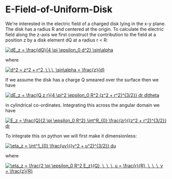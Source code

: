 # E-Field-of-Uniform-Disk

We're interested in the electric field of a charged disk lying in the x-y plane. The disk has a radius R and centered at the origin. To calculate the electric field along the z-axis we first construct the contribution to the field at a position z by a disk element dQ at a radius r < R:

<a href="https://www.codecogs.com/eqnedit.php?latex=\inline&space;dE_z&space;=&space;\frac{dQ}{4&space;\pi&space;\epsilon_0&space;d^2}&space;\sin\alpha" target="_blank"><img src="https://latex.codecogs.com/gif.latex?\inline&space;dE_z&space;=&space;\frac{dQ}{4&space;\pi&space;\epsilon_0&space;d^2}&space;\sin\alpha" title="dE_z = \frac{dQ}{4 \pi \epsilon_0 d^2} \sin\alpha" /></a>

where

<a href="https://www.codecogs.com/eqnedit.php?latex=\inline&space;d^2&space;=&space;z^2&space;&plus;&space;r^2,&space;\,\,\,&space;\sin\alpha&space;=&space;\frac{z}{d}" target="_blank"><img src="https://latex.codecogs.com/gif.latex?\inline&space;d^2&space;=&space;z^2&space;&plus;&space;r^2,&space;\,\,\,&space;\sin\alpha&space;=&space;\frac{z}{d}" title="d^2 = z^2 + r^2, \,\,\, \sin\alpha = \frac{z}{d}" /></a>

If we assume the disk has a charge Q smeared over the surface then we have

<a href="https://www.codecogs.com/eqnedit.php?latex=\inline&space;dE_z&space;=&space;\frac{Q&space;z&space;r}{4&space;\pi^2&space;\epsilon_0&space;R^2&space;(z^2&space;&plus;&space;r^2)^{3/2}}&space;dr&space;d\theta" target="_blank"><img src="https://latex.codecogs.com/gif.latex?\inline&space;dE_z&space;=&space;\frac{Q&space;z&space;r}{4&space;\pi^2&space;\epsilon_0&space;R^2&space;(z^2&space;&plus;&space;r^2)^{3/2}}&space;dr&space;d\theta" title="dE_z = \frac{Q z r}{4 \pi^2 \epsilon_0 R^2 (z^2 + r^2)^{3/2}} dr d\theta" /></a>

in cylindrical co-ordinates. Integrating this across the angular domain we have

<a href="https://www.codecogs.com/eqnedit.php?latex=\inline&space;E_z&space;=&space;\frac{Q}{2&space;\pi&space;\epsilon_0&space;R^2}&space;\int^R_{0}&space;\frac{zr}{(z^2&space;&plus;&space;r^2)^{3/2}}&space;dr" target="_blank"><img src="https://latex.codecogs.com/gif.latex?\inline&space;E_z&space;=&space;\frac{Q}{2&space;\pi&space;\epsilon_0&space;R^2}&space;\int^R_{0}&space;\frac{zr}{(z^2&space;&plus;&space;r^2)^{3/2}}&space;dr" title="E_z = \frac{Q}{2 \pi \epsilon_0 R^2} \int^R_{0} \frac{zr}{(z^2 + r^2)^{3/2}} dr" /></a>

To integrate this on python we will first make it dimensionless:

<a href="https://www.codecogs.com/eqnedit.php?latex=\inline&space;\eta_z&space;=&space;\int^1_{0}&space;\frac{uv}{(v^2&space;&plus;&space;u^2)^{3/2}}&space;du" target="_blank"><img src="https://latex.codecogs.com/gif.latex?\inline&space;\eta_z&space;=&space;\int^1_{0}&space;\frac{uv}{(v^2&space;&plus;&space;u^2)^{3/2}}&space;du" title="\eta_z = \int^1_{0} \frac{uv}{(v^2 + u^2)^{3/2}} du" /></a>

where

<a href="https://www.codecogs.com/eqnedit.php?latex=\inline&space;\eta_z&space;=&space;\frac{2&space;\pi&space;\epsilon_0&space;R^2&space;E_z}{Q},&space;\,&space;\,&space;\,&space;u&space;=&space;\frac{r}{R},&space;\,&space;\,&space;\,&space;v&space;=&space;\frac{z}{R}" target="_blank"><img src="https://latex.codecogs.com/gif.latex?\inline&space;\eta_z&space;=&space;\frac{2&space;\pi&space;\epsilon_0&space;R^2&space;E_z}{Q},&space;\,&space;\,&space;\,&space;u&space;=&space;\frac{r}{R},&space;\,&space;\,&space;\,&space;v&space;=&space;\frac{z}{R}" title="\eta_z = \frac{2 \pi \epsilon_0 R^2 E_z}{Q}, \, \, \, u = \frac{r}{R}, \, \, \, v = \frac{z}{R}" /></a>

